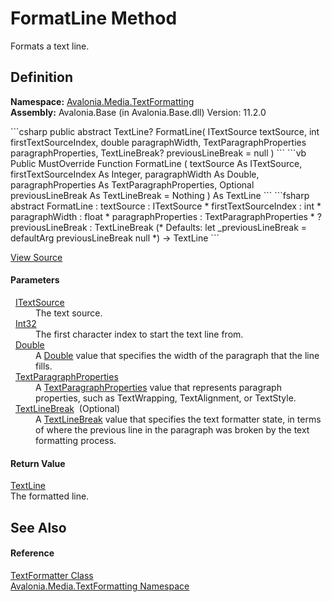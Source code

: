 # FormatLine Method


Formats a text line.



## Definition
**Namespace:** <a href="N_Avalonia_Media_TextFormatting">Avalonia.Media.TextFormatting</a>  
**Assembly:** Avalonia.Base (in Avalonia.Base.dll) Version: 11.2.0

<Tabs groupId="api-code-preview">
<TabItem value="csharp" label="C#">
```csharp
public abstract TextLine? FormatLine(
	ITextSource textSource,
	int firstTextSourceIndex,
	double paragraphWidth,
	TextParagraphProperties paragraphProperties,
	TextLineBreak? previousLineBreak = null
)
```
</TabItem>
<TabItem value="vb" label="VB">
```vb
Public MustOverride Function FormatLine ( 
	textSource As ITextSource,
	firstTextSourceIndex As Integer,
	paragraphWidth As Double,
	paragraphProperties As TextParagraphProperties,
	Optional previousLineBreak As TextLineBreak = Nothing
) As TextLine
```
</TabItem>
<TabItem value="fsharp" label="F#">
```fsharp
abstract FormatLine : 
        textSource : ITextSource * 
        firstTextSourceIndex : int * 
        paragraphWidth : float * 
        paragraphProperties : TextParagraphProperties * 
        ?previousLineBreak : TextLineBreak 
(* Defaults:
        let _previousLineBreak = defaultArg previousLineBreak null
*)
-> TextLine 
```
</TabItem>
</Tabs>



<a href="https://github.com/AvaloniaUI/Avalonia/tree/master/src/Avalonia.Base/Media/TextFormatting/TextFormatter.cs" title="View the source code">View Source</a>



#### Parameters
<dl><dt>  <a href="T_Avalonia_Media_TextFormatting_ITextSource">ITextSource</a></dt><dd>The text source.</dd><dt>  <a href="https://learn.microsoft.com/dotnet/api/system.int32" target="_blank" rel="noopener noreferrer">Int32</a></dt><dd>The first character index to start the text line from.</dd><dt>  <a href="https://learn.microsoft.com/dotnet/api/system.double" target="_blank" rel="noopener noreferrer">Double</a></dt><dd>A <a href="https://learn.microsoft.com/dotnet/api/system.double" target="_blank" rel="noopener noreferrer">Double</a> value that specifies the width of the paragraph that the line fills.</dd><dt>  <a href="T_Avalonia_Media_TextFormatting_TextParagraphProperties">TextParagraphProperties</a></dt><dd>A <a href="T_Avalonia_Media_TextFormatting_TextParagraphProperties">TextParagraphProperties</a> value that represents paragraph properties, such as TextWrapping, TextAlignment, or TextStyle.</dd><dt>  <a href="T_Avalonia_Media_TextFormatting_TextLineBreak">TextLineBreak</a>  (Optional)</dt><dd>A <a href="T_Avalonia_Media_TextFormatting_TextLineBreak">TextLineBreak</a> value that specifies the text formatter state, in terms of where the previous line in the paragraph was broken by the text formatting process.</dd></dl>

#### Return Value
<a href="T_Avalonia_Media_TextFormatting_TextLine">TextLine</a>  
The formatted line.

## See Also


#### Reference
<a href="T_Avalonia_Media_TextFormatting_TextFormatter">TextFormatter Class</a>  
<a href="N_Avalonia_Media_TextFormatting">Avalonia.Media.TextFormatting Namespace</a>  

